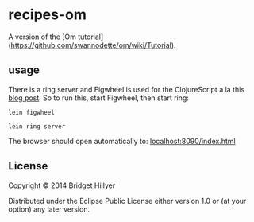 # recipes-om

A version of the [Om tutorial]
(https://github.com/swannodette/om/wiki/Tutorial).


## usage 
There is a ring server and Figwheel is used for the ClojureScript a la this [blog post](http://blog.michielborkent.nl/blog/2014/09/25/figwheel-keep-Om-turning/). So to run this, start Figwheel, then start ring:

`lein figwheel`

`lein ring server`

The browser should open automatically to: [localhost:8090/index.html](http://localhost:8090/index.html)

## License

Copyright © 2014 Bridget Hillyer 

Distributed under the Eclipse Public License either version 1.0 or (at
your option) any later version.
